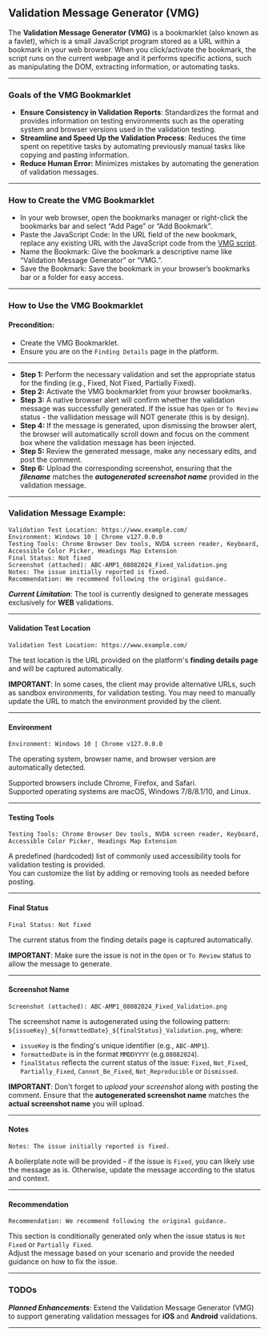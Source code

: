 ## Validation Message Generator (VMG) 
   
The **Validation Message Generator (VMG)** is a bookmarklet (also known as a favlet), which is a small JavaScript program stored as a URL within a bookmark in your web browser. When you click/activate the bookmark, the script runs on the current webpage and it performs specific actions, such as manipulating the DOM, extracting information, or automating tasks.

___
  
### Goals of the VMG Bookmarklet
- **Ensure Consistency in Validation Reports**: Standardizes the format and provides information on testing environments such as the operating system and browser versions used in the validation testing.
- **Streamline and Speed Up the Validation Process**: Reduces the time spent on repetitive tasks by automating previously manual tasks like copying and pasting information. 
- **Reduce Human Error:** Minimizes mistakes by automating the generation of validation messages.
   
___
  
### How to Create the VMG Bookmarklet
- In your web browser, open the bookmarks manager or right-click the bookmarks bar and select “Add Page” or “Add Bookmark”.     
- Paste the JavaScript Code: In the URL field of the new bookmark, replace any existing URL with the JavaScript code from the [VMG script](vmgweb.min.js).  
- Name the Bookmark: Give the bookmark a descriptive name like “Validation Message Generator” or “VMG.”.  
- Save the Bookmark: Save the bookmark in your browser’s bookmarks bar or a folder for easy access.
___
  
### How to Use the VMG Bookmarklet
  
#### Precondition: 
- Create the VMG Bookmarklet.
- Ensure you are on the `Finding Details` page in the platform.  
___
- **Step 1:** Perform the necessary validation and set the appropriate status for the finding (e.g., Fixed, Not Fixed, Partially Fixed).  
- **Step 2:** Activate the VMG bookmarklet from your browser bookmarks.  
- **Step 3:** A native browser alert will confirm whether the validation message was successfully generated. If the issue has `Open` or `To Review` status - the vallidation message will NOT generate (this is by design). 
- **Step 4:** If the message is generated, upon dismissing the browser alert, the browser will automatically scroll down and focus on the comment box where the validation message has been injected.  
- **Step 5:** Review the generated message, make any necessary edits, and post the comment. 
- **Step 6:** Upload the corresponding screenshot, ensuring that the _**filename**_ matches the _**autogenerated screenshot name**_ provided in the validation message.
  
___
  
### Validation Message Example:  
   
```
Validation Test Location: https://www.example.com/
Environment: Windows 10 | Chrome v127.0.0.0
Testing Tools: Chrome Browser Dev tools, NVDA screen reader, Keyboard, Accessible Color Picker, Headings Map Extension
Final Status: Not fixed
Screenshot (attached): ABC-AMP1_08082024_Fixed_Validation.png
Notes: The issue initially reported is fixed.
Recommendation: We recommend following the original guidance.
```

***Current Limitation***: The tool is currently designed to generate messages exclusively for **WEB** validations. 
___

#### Validation Test Location
`Validation Test Location: https://www.example.com/`  
  
The test location is the URL provided on the platform's **finding details page** and will be captured automatically.  
  
**IMPORTANT**: In some cases, the client may provide alternative URLs, such as sandbox environments, for validation testing. You may need to manually update the URL to match the environment provided by the client.
___

#### Environment
`Environment: Windows 10 | Chrome v127.0.0.0`  
  
The operating system, browser name, and browser version are automatically detected.   
  
Supported browsers include Chrome, Firefox, and Safari.  
Supported operating systems are macOS, Windows 7/8/8.1/10, and Linux.
___

#### Testing Tools
`Testing Tools: Chrome Browser Dev tools, NVDA screen reader, Keyboard, Accessible Color Picker, Headings Map Extension`   
  
A predefined (hardcoded) list of commonly used accessibility tools for validation testing is provided.   
You can customize the list by adding or removing tools as needed before posting.
___

#### Final Status
`Final Status: Not fixed`   
  
The current status from the finding details page is captured automatically.  
    
**IMPORTANT**: Make sure the issue is not in the `Open` or `To Review` status to allow the message to generate.  
___

#### Screenshot Name
`Screenshot (attached): ABC-AMP1_08082024_Fixed_Validation.png`   
   
The screenshot name is autogenerated using the following pattern: `${issueKey}_${formattedDate}_${finalStatus}_Validation.png`, where:  
- `issueKey` is the finding's unique identifier (e.g., `ABC-AMP1`).
- `formattedDate` is in the format `MMDDYYYY` (e.g.`08082024`).
- `finalStatus` reflects the current status of the issue: `Fixed`, `Not_Fixed`, `Partially_Fixed`, `Cannot_Be_Fixed`, `Not_Reproducible` or `Dismissed`. 
  
**IMPORTANT**: Don't forget to *upload your screenshot* along with posting the comment. Ensure that the **autogenerated screenshot name** matches the **actual screenshot name** you will upload.  
___

#### Notes 
`Notes: The issue initially reported is fixed.`  
   
A boilerplate note will be provided - if the issue is `Fixed`, you can likely use the message as is. Otherwise, update the message according to the status and context.
___

#### Recommendation
`Recommendation: We recommend following the original guidance.`  
  
This section is conditionally generated only when the issue status is `Not Fixed` or `Partially Fixed`.   
Adjust the message based on your scenario and provide the needed guidance on how to fix the issue.
___
  
### TODOs   
  
***Planned Enhancements***: Extend the Validation Message Generator (VMG) to support generating validation messages for **iOS** and **Android** validations.
___
  


